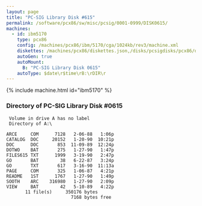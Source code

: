 ```yaml
---
layout: page
title: "PC-SIG Library Disk #615"
permalink: /software/pcx86/sw/misc/pcsig/0001-0999/DISK0615/
machines:
  - id: ibm5170
    type: pcx86
    config: /machines/pcx86/ibm/5170/cga/1024kb/rev3/machine.xml
    diskettes: /machines/pcx86/diskettes.json,/disks/pcsigdisks/pcx86/diskettes.json
    autoGen: true
    autoMount:
      B: "PC-SIG Library Disk 0615"
    autoType: $date\r$time\rB:\rDIR\r
---
```


{% include machine.html id="ibm5170" %}

### Directory of PC-SIG Library Disk #0615

     Volume in drive A has no label
     Directory of A:\

    ARCE     COM      7128   2-06-88   1:06p
    CATALOG  DOC     20152   1-20-90  10:21p
    DOC      DOC       853  11-09-89  12:24p
    DOTWO    BAT       275   1-27-90   1:47p
    FILES615 TXT      1999   3-19-90   2:47p
    GO       BAT        38   6-22-87   3:24p
    GO       TXT       617   3-16-90  11:13a
    PAGE     COM       325   1-06-87   4:21p
    README   1ST      1767   1-27-90   1:49p
    SOOTH    ARC    316980   1-27-90   2:09p
    VIEW     BAT        42   5-10-89   4:22p
           11 file(s)     350176 bytes
                            7168 bytes free
